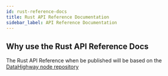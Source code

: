 ```yaml
---
id: rust-reference-docs
title: Rust API Reference Documentation
sidebar_label: API Reference Documentation
---
```


## Why use the Rust API Reference Docs

The Rust API Reference when be published will be based on the <a href="https://github.com/DataHighway-DHX/node" target="_blank" className="pretty-link pretty-link-colored">DataHighway node repository</a>